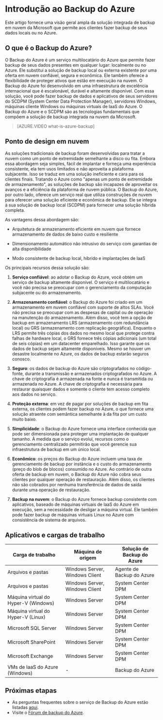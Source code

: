 <properties
	pageTitle="Introdução ao Backup do Azure"
	description="Este artigo fornece uma visão geral do serviço de Backup do Azure, que permite aos clientes fazer backup de dados no Azure e para o Azure"
	services="backup"
	documentationCenter=""
	authors="trinadhk"
	manager="shreeshd"
	editor="tysonn"/>

<tags
	ms.service="backup"
	ms.workload="storage-backup-recovery"
	ms.tgt_pltfrm="na"
	ms.devlang="na"
	ms.topic="article"
	ms.date="07/13/2015"
	ms.author="trinadhk"/>

# Introdução ao Backup do Azure
Este artigo fornece uma visão geral ampla da solução integrada de backup em nuvem da Microsoft que permite aos clientes fazer backup de seus dados locais ou no Azure.

## O que é o Backup do Azure?
O Backup do Azure é um serviço multilocatário do Azure que permite fazer backup de seus dados presentes em qualquer lugar: localmente ou no Azure. Ele substitui a solução de backup local ou externa existente por uma oferta em nuvem confiável, segura e econômica. Ele também oferece a flexibilidade de proteger ativos que estão em execução na nuvem. O Backup do Azure foi desenvolvido em uma infraestrutura de excelência internacional que é escalonável, durável e altamente disponível. Com essa solução, você pode fazer backup de dados e aplicativos de seus servidores do SCDPM (System Center Data Protection Manager), servidores Windows, máquinas cliente Windows ou máquinas virtuais de IaaS do Azure. O Backup do Azure e o SCDPM são as tecnologias fundamentais que compõem a solução de backup integrada na nuvem da Microsoft.

> [AZURE.VIDEO what-is-azure-backup]

## Ponto de design em nuvem
As soluções tradicionais de backup foram desenvolvidas para tratar a nuvem como um ponto de extremidade semelhante a disco ou fita. Embora essa abordagem seja simples, fácil de implantar e forneça uma experiência consistente, ela tem usos limitados e não aproveita a plataforma subjacente. Isso se traduz em uma solução ineficiente e cara para os clientes finais. Tratando o Azure como "apenas um ponto de extremidade de armazenamento", as soluções de backup são incapazes de aproveitar os avanços e a eficiência da plataforma de nuvem pública. O Backup do Azure, por outro lado, oferece um serviço real que utiliza construções de nuvem para oferecer uma solução eficiente e econômica de backup. Ele se integra à sua solução de backup local (SCDPM) para fornecer uma solução híbrida completa.

As vantagens dessa abordagem são:

+ Arquitetura de armazenamento eficiente em nuvem que fornece armazenamento de dados de baixo custo e resiliente

+ Dimensionamento automático não intrusivo do serviço com garantias de alta disponibilidade

+ Modo consistente de backup local, híbrido e implantações de IaaS

Os principais recursos dessa solução são:

1. **Serviço confiável**: ao adotar o Backup do Azure, você obtém um serviço de backup altamente disponível. O serviço é multilocatário e você não precisa se preocupar com o gerenciamento da computação subjacente ou do armazenamento.

2. **Armazenamento confiável**: o Backup do Azure foi criado em um armazenamento em nuvem confiável com suporte de altos SLAs. Você não precisa se preocupar com as despesas de capital ou de operação na manutenção do armazenamento. Além disso, você tem a opção de backup em armazenamento LRS (armazenamento com redundância local) ou GRS (armazenamento com replicação geográfica). Enquanto o LRS permite três cópias dos dados no mesmo local que protege contra falhas de hardware local, o GRS fornece três cópias adicionais (um total de seis cópias) em um datacenter emparelhado. Isso garante que os dados de backup sejam altamente disponíveis. Mesmo se houver um desastre localmente no Azure, os dados de backup estarão seguros conosco.

3. **Seguro**: os dados de backup do Azure são criptografados no código-fonte, durante a transmissão e armazenados criptografados no Azure. A chave de criptografia é armazenada na fonte e nunca é transmitida ou armazenada no Azure. A chave de criptografia é necessária para restaurar quaisquer dados e somente o cliente tem acesso completo aos dados no serviço.

4. **Proteção externa**: em vez de pagar por soluções de backup em fita externa, os clientes podem fazer backup no Azure, o que fornece uma solução atraente com semântica semelhante à da fita por um custo muito baixo.

5. **Simplicidade**: o Backup do Azure fornece uma interface conhecida que pode ser dimensionada para proteger uma implantação de qualquer tamanho. À medida que o serviço evolui, recursos como o gerenciamento centralizado permitirão que você gerencie sua infraestrutura de backup em um único local.

6. **Econômico**: os preços do Backup do Azure incluem uma taxa de gerenciamento de backup por instância e o custo do armazenamento (preço do blob de blocos) consumido no Azure. Ao contrário de outra oferta de backup em nuvem, o Backup do Azure não cobra seus clientes por qualquer operação de restauração. Além disso, os clientes não são cobrados por nenhuma transferência de dados de saída durante uma operação de restauração.

7. **Backup na nuvem**: o Backup do Azure fornece backup consistente com aplicativos, baseado de máquinas virtuais de IaaS do Azure em execução, sem a necessidade de desligar a máquina virtual. Ele também pode fazer backup de máquinas virtuais Linux no Azure com consistência de sistema de arquivos.


## Aplicativos e cargas de trabalho

| Carga de trabalho | Máquina de origem | Solução de Backup do Azure |
| --- | --- |---|
| Arquivos e pastas | Windows Server, Windows Client | Agente de Backup do Azure |
| Arquivos e pastas | Windows Server, Windows Client | System Center DPM |
| Máquina virtual do Hyper-V (Windows) | Windows Server | System Center DPM |
| Máquina virtual do Hyper-V (Linux) | Windows Server | System Center DPM |
| Microsoft SQL Server | Windows Server | System Center DPM |
| Microsoft SharePoint | Windows Server | System Center DPM |
| Microsoft Exchange | Windows Server | System Center DPM |
| VMs de IaaS do Azure (Windows) | - | Backup do Azure | | VMs de IaaS do Azure (Linux) | - | Backup do Azure |

## Próximas etapas
+ As perguntas frequentes sobre o serviço de Backup do Azure estão listadas [aqui](backup-azure-backup-faq.md).
+ Visite o [Fórum de backup do Azure](http://go.microsoft.com/fwlink/p/?LinkId=290933).

<!---HONumber=July15_HO4-->